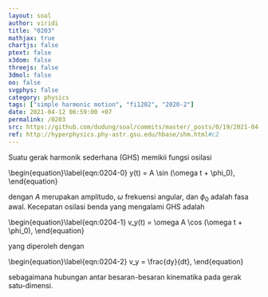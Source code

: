 ```yaml
---
layout: soal
author: viridi
title: "0203"
mathjax: true
chartjs: false
ptext: false
x3dom: false
threejs: false
3dmol: false
oo: false
svgphys: false
category: physics
tags: ["simple harmonic motion", "fi1202", "2020-2"]
date: 2021-04-12 06:59:00 +07
permalink: /0203
src: https://github.com/dudung/soal/commits/master/_posts/0/19/2021-04-12-simple-harmonic-motion-2.md
ref: http://hyperphysics.phy-astr.gsu.edu/hbase/shm.html#c2
---
```

Suatu gerak harmonik sederhana (GHS) memikii fungsi osilasi

\begin{equation}\label{eqn:0204-0}
y(t) = A \sin (\omega t + \phi_0),
\end{equation}

dengan $A$ merupakan amplitudo, $\omega$ frekuensi angular, dan $\phi_0$ adalah fasa awal. Kecepatan osilasi benda yang mengalami GHS adalah

\begin{equation}\label{eqn:0204-1}
v_y(t) = \omega A \cos (\omega t + \phi_0),
\end{equation}

yang diperoleh dengan

\begin{equation}\label{eqn:0204-2}
v_y = \frac{dy}{dt},
\end{equation}

sebagaimana hubungan antar besaran-besaran kinematika pada gerak satu-dimensi.
